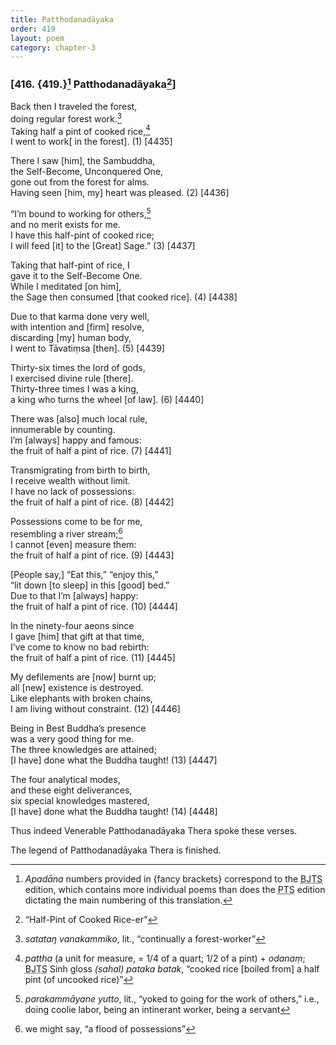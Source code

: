 ```yaml
---
title: Patthodanadāyaka
order: 419
layout: poem
category: chapter-3
---
```


### \[416. {419.}[^1] Patthodanadāyaka[^2]\]

Back then I traveled the forest,  
doing regular forest work.[^3]  
Taking half a pint of cooked rice,[^4]  
I went to work\[ in the forest\]. (1) \[4435\]

There I saw \[him\], the Sambuddha,  
the Self-Become, Unconquered One,  
gone out from the forest for alms.  
Having seen \[him, my\] heart was pleased. (2) \[4436\]

“I’m bound to working for others,[^5]  
and no merit exists for me.  
I have this half-pint of cooked rice;  
I will feed \[it\] to the \[Great\] Sage.” (3) \[4437\]

Taking that half-pint of rice, I  
gave it to the Self-Become One.  
While I meditated \[on him\],  
the Sage then consumed \[that cooked rice\]. (4) \[4438\]

Due to that karma done very well,  
with intention and \[firm\] resolve,  
discarding \[my\] human body,  
I went to Tāvatiṃsa \[then\]. (5) \[4439\]

Thirty-six times the lord of gods,  
I exercised divine rule \[there\].  
Thirty-three times I was a king,  
a king who turns the wheel \[of law\]. (6) \[4440\]

There was \[also\] much local rule,  
innumerable by counting.  
I’m \[always\] happy and famous:  
the fruit of half a pint of rice. (7) \[4441\]

Transmigrating from birth to birth,  
I receive wealth without limit.  
I have no lack of possessions:  
the fruit of half a pint of rice. (8) \[4442\]

Possessions come to be for me,  
resembling a river stream;[^6]  
I cannot \[even\] measure them:  
the fruit of half a pint of rice. (9) \[4443\]

\[People say,\] “Eat this,” “enjoy this,”  
“lit down \[to sleep\] in this \[good\] bed.”  
Due to that I’m \[always\] happy:  
the fruit of half a pint of rice. (10) \[4444\]

In the ninety-four aeons since  
I gave \[him\] that gift at that time,  
I’ve come to know no bad rebirth:  
the fruit of half a pint of rice. (11) \[4445\]

My defilements are \[now\] burnt up;  
all \[new\] existence is destroyed.  
Like elephants with broken chains,  
I am living without constraint. (12) \[4446\]

Being in Best Buddha’s presence  
was a very good thing for me.  
The three knowledges are attained;  
\[I have\] done what the Buddha taught! (13) \[4447\]

The four analytical modes,  
and these eight deliverances,  
six special knowledges mastered,  
\[I have\] done what the Buddha taught! (14) \[4448\]

Thus indeed Venerable Patthodanadāyaka Thera spoke these verses.

The legend of Patthodanadāyaka Thera is finished.

[^1]: *Apadāna* numbers provided in {fancy brackets} correspond to the <abbr title="Buddha Jayanthi Tripitaka Series">BJTS</abbr> edition, which contains more individual poems than does the <abbr title="Pali Text Society">PTS</abbr> edition dictating the main numbering of this translation.

[^2]: “Half-Pint of Cooked Rice-er”

[^3]: *satataŋ vanakammiko*, lit., “continually a forest-worker”

[^4]: *pattha* (a unit for measure, = 1/4 of a quart; 1/2 of a pint) + *odanaṃ*; <abbr title="Buddha Jayanthi Tripitaka Series">BJTS</abbr> Sinh gloss *(sahal) pataka batak*, “cooked rice \[boiled from\] a half pint (of uncooked rice)”

[^5]: *parakammāyane yutto*, lit., “yoked to going for the work of others,” i.e., doing coolie labor, being an intinerant worker, being a servant

[^6]: we might say, “a flood of possessions”
